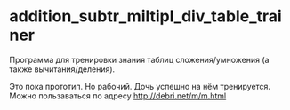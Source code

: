 ﻿# addition_subtr_miltipl_div_table_trainer

Программа для тренировки знания таблиц сложения/умножения (а также вычитания/деления).

Это пока прототип. Но рабочий. Дочь успешно на нём тренируется.
Можно пользаваться по адресу http://debri.net/m/m.html
